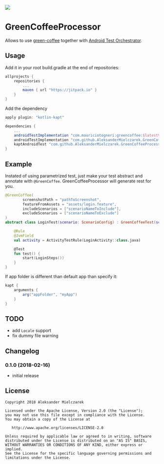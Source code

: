 [![](https://jitpack.io/v/AleksanderMielczarek/GreenCoffeeProcessor.svg)](https://jitpack.io/#AleksanderMielczarek/GreenCoffeeProcessor)

# GreenCoffeeProcessor

Allows to use [green-coffee](https://github.com/mauriciotogneri/green-coffee) together with [Android Test Orchestrator](https://developer.android.com/training/testing/junit-runner.html#using-android-test-orchestrator).

## Usage

Add it in your root build.gradle at the end of repositories:

```groovy
allprojects {
	repositories {
        ...
        maven { url "https://jitpack.io" }
    }
}
```

Add the dependency

```groovy
apply plugin: "kotlin-kapt"

dependencies {
    ...
    androidTestImplementation "com.mauriciotogneri:greencoffee:$latestVersion"
    androidTestImplementation "com.github.AleksanderMielczarek.GreenCoffeeProcessor:greencoffee-annotations:$latestVersion"
    kaptAndroidTest "com.github.AleksanderMielczarek.GreenCoffeeProcessor:greencoffee-processor:$latestVersion"
}
```

## Example

Instated of using parametrized test, just make your test abstract and annotate with `@GreenCoffee`. GreenCoffeeProcessor will generate rest for you.
   
```kotlin
@GreenCoffee(
        screenshotPath = "pathToScreenshot",
        featureFromAssets = "assets/login.feature",
        includeScenarios = ["scenarioNameToInclude"],
        excludeScenarios = ["scenarioNameToExclude"]
)
abstract class LoginTest(scenario: ScenarioConfig) : GreenCoffeeTest(scenario) {

    @Rule
    @JvmField
    val activity = ActivityTestRule(LoginActivity::class.java)

    @Test
    fun test() {
        start(LoginSteps())
    }
}
```

If app folder is different than default app than specify it:

```groovy
kapt {
    arguments {
        arg("appFolder", "myApp")
    }
}
```

## TODO

- add `Locale` support
- fix dummy file warning

## Changelog

### 0.1.0 (2018-02-16)

- initial release

## License

    Copyright 2018 Aleksander Mielczarek

    Licensed under the Apache License, Version 2.0 (the "License");
    you may not use this file except in compliance with the License.
    You may obtain a copy of the License at

       http://www.apache.org/licenses/LICENSE-2.0

    Unless required by applicable law or agreed to in writing, software
    distributed under the License is distributed on an "AS IS" BASIS,
    WITHOUT WARRANTIES OR CONDITIONS OF ANY KIND, either express or implied.
    See the License for the specific language governing permissions and
    limitations under the License.
